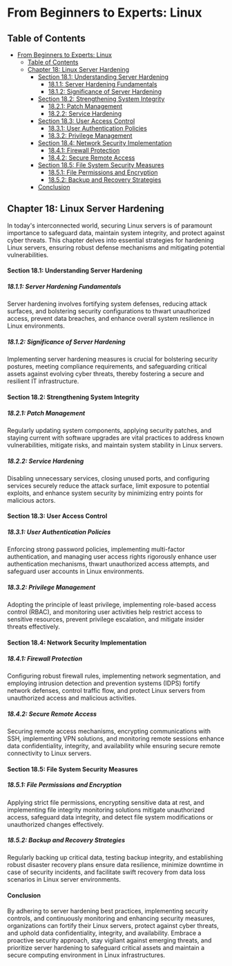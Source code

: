 # From Beginners to Experts: Linux

## Table of Contents

- [From Beginners to Experts: Linux](#from-beginners-to-experts-linux)
  - [Table of Contents](#table-of-content)
  - [Chapter 18: Linux Server Hardening](#chapter-18-linux-server-hardening)
      - [Section 18.1: Understanding Server Hardening](#section-181-understanding-server-hardening)
        - [18.1.1: Server Hardening Fundamentals](#1811-server-hardening-fundamentals)
        - [18.1.2: Significance of Server Hardening](#1812-significance-of-server-hardening)
      - [Section 18.2: Strengthening System Integrity](#section-182-strengthening-system-integrity)
        - [18.2.1: Patch Management](#1821-patch-management)
        - [18.2.2: Service Hardening](#1822-service-hardening)
      - [Section 18.3: User Access Control](#section-183-user-access-control)
        - [18.3.1: User Authentication Policies](#1831-user-authentication-policies)
        - [18.3.2: Privilege Management](#1832-privilege-management)
      - [Section 18.4: Network Security Implementation](#section-184-network-security-implementation)
        - [18.4.1: Firewall Protection](#1841-firewall-protection)
        - [18.4.2: Secure Remote Access](#1842-secure-remote-access)
      - [Section 18.5: File System Security Measures](#section-185-file-system-security-measures)
        - [18.5.1: File Permissions and Encryption](#1851-file-permissions-and-encryption)
        - [18.5.2: Backup and Recovery Strategies](#1852-backup-and-recovery-strategies)
      - [Conclusion](#conclusion)

## Chapter 18: Linux Server Hardening

In today's interconnected world, securing Linux servers is of paramount importance to safeguard data, maintain system integrity, and protect against cyber threats. This chapter delves into essential strategies for hardening Linux servers, ensuring robust defense mechanisms and mitigating potential vulnerabilities.

#### Section 18.1: Understanding Server Hardening

##### 18.1.1: Server Hardening Fundamentals

Server hardening involves fortifying system defenses, reducing attack surfaces, and bolstering security configurations to thwart unauthorized access, prevent data breaches, and enhance overall system resilience in Linux environments.

##### 18.1.2: Significance of Server Hardening

Implementing server hardening measures is crucial for bolstering security postures, meeting compliance requirements, and safeguarding critical assets against evolving cyber threats, thereby fostering a secure and resilient IT infrastructure.

#### Section 18.2: Strengthening System Integrity

##### 18.2.1: Patch Management

Regularly updating system components, applying security patches, and staying current with software upgrades are vital practices to address known vulnerabilities, mitigate risks, and maintain system stability in Linux servers.

##### 18.2.2: Service Hardening

Disabling unnecessary services, closing unused ports, and configuring services securely reduce the attack surface, limit exposure to potential exploits, and enhance system security by minimizing entry points for malicious actors.

#### Section 18.3: User Access Control

##### 18.3.1: User Authentication Policies

Enforcing strong password policies, implementing multi-factor authentication, and managing user access rights rigorously enhance user authentication mechanisms, thwart unauthorized access attempts, and safeguard user accounts in Linux environments.

##### 18.3.2: Privilege Management

Adopting the principle of least privilege, implementing role-based access control (RBAC), and monitoring user activities help restrict access to sensitive resources, prevent privilege escalation, and mitigate insider threats effectively.

#### Section 18.4: Network Security Implementation

##### 18.4.1: Firewall Protection

Configuring robust firewall rules, implementing network segmentation, and employing intrusion detection and prevention systems (IDPS) fortify network defenses, control traffic flow, and protect Linux servers from unauthorized access and malicious activities.

##### 18.4.2: Secure Remote Access

Securing remote access mechanisms, encrypting communications with SSH, implementing VPN solutions, and monitoring remote sessions enhance data confidentiality, integrity, and availability while ensuring secure remote connectivity to Linux servers.

#### Section 18.5: File System Security Measures

##### 18.5.1: File Permissions and Encryption

Applying strict file permissions, encrypting sensitive data at rest, and implementing file integrity monitoring solutions mitigate unauthorized access, safeguard data integrity, and detect file system modifications or unauthorized changes effectively.

##### 18.5.2: Backup and Recovery Strategies

Regularly backing up critical data, testing backup integrity, and establishing robust disaster recovery plans ensure data resilience, minimize downtime in case of security incidents, and facilitate swift recovery from data loss scenarios in Linux server environments.

#### Conclusion

By adhering to server hardening best practices, implementing security controls, and continuously monitoring and enhancing security measures, organizations can fortify their Linux servers, protect against cyber threats, and uphold data confidentiality, integrity, and availability. Embrace a proactive security approach, stay vigilant against emerging threats, and prioritize server hardening to safeguard critical assets and maintain a secure computing environment in Linux infrastructures.
